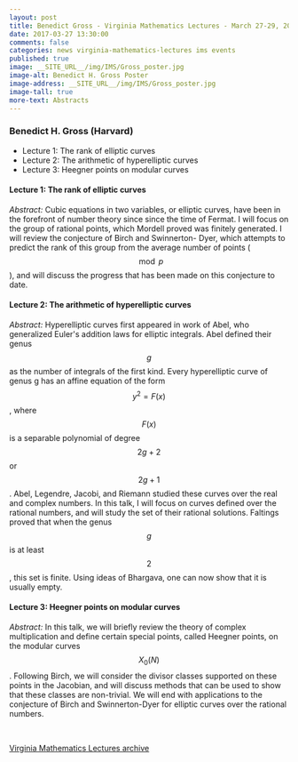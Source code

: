 ```yaml
---
layout: post
title: Benedict Gross - Virginia Mathematics Lectures - March 27-29, 2017
date: 2017-03-27 13:30:00
comments: false
categories: news virginia-mathematics-lectures ims events
published: true
image: __SITE_URL__/img/IMS/Gross_poster.jpg
image-alt: Benedict H. Gross Poster
image-address: __SITE_URL__/img/IMS/Gross_poster.jpg
image-tall: true
more-text: Abstracts
---
```


<h3 class="mt-3 mb-4"> Benedict H. Gross (Harvard)</h3>

- Lecture 1: The rank of elliptic curves
- Lecture 2: The arithmetic of hyperelliptic curves
- Lecture 3: Heegner points on modular curves

<!--more-->

#### Lecture 1: The rank of elliptic curves

*Abstract:* Cubic equations in two variables, or elliptic curves,
have been in the forefront of number theory since since the time of Fermat.
I will focus on the group of rational points, which Mordell proved was
finitely generated. I will review the conjecture of Birch and Swinnerton-
Dyer, which attempts to predict the rank of this group from the average
number of points ($$\mod p$$), and will discuss the progress that has been
made on this conjecture to date.

#### Lecture 2: The arithmetic of hyperelliptic curves

*Abstract:* Hyperelliptic curves first appeared in work of Abel, who generalized
Euler's addition laws for elliptic integrals. Abel defined their genus $$g$$ as the number
of integrals of the first kind. Every hyperelliptic curve of genus g has an affine
equation of the form $$y^2 = F(x)$$, where $$F(x)$$ is a separable polynomial of degree
$$2g+2$$ or $$2g+1$$. Abel, Legendre, Jacobi, and Riemann studied these curves over
the real and complex numbers. In this talk, I will focus on curves defined over the
rational numbers, and will study the set of their rational solutions. Faltings proved
that when the genus $$g$$ is at least $$2$$, this set is finite. Using ideas of Bhargava,
one can now show that it is usually empty.


#### Lecture 3: Heegner points on modular curves

*Abstract:* In this talk, we will briefly review the theory of complex multiplication
and define certain special points, called Heegner points, on the modular curves
$$X_0(N)$$.
Following Birch, we will consider the divisor classes supported on these
points in the Jacobian, and will discuss methods that can be used to show that these classes are non-trivial.
We will end with applications to the conjecture of Birch and Swinnerton-Dyer for elliptic curves over the rational numbers.

<br>

[Virginia Mathematics Lectures archive]({{site.url}}/ims/lectures)
